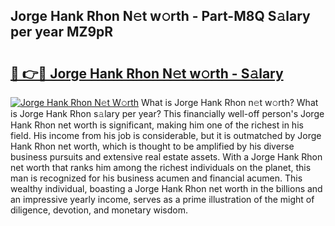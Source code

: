 ## Jorge Hank Rhon N𝚎t w𝚘rth - Part-M8Q S𝚊lary per year MZ9pR

# <h2><a href="http://gc0exa5.nevu.top/?p=Jorge+Hank+Rhon">🔗 👉🔴 Jorge Hank Rhon N𝚎t w𝚘rth - S𝚊lary</a></h2>

[![Jorge Hank Rhon N𝚎t W𝚘rth](https://i.imgur.com/Oavwk0R.jpeg)](http://gc0exa5.nevu.top/?p=Jorge+Hank+Rhon)
What is Jorge Hank Rhon n𝚎t w𝚘rth? What is Jorge Hank Rhon s𝚊lary per year?
This financially well-off person's Jorge Hank Rhon net worth is significant, making him one of the richest in his field. His income from his job is considerable, but it is outmatched by Jorge Hank Rhon net worth, which is thought to be amplified by his diverse business pursuits and extensive real estate assets. With a Jorge Hank Rhon net worth that ranks him among the richest individuals on the planet, this man is recognized for his business acumen and financial acumen. This wealthy individual, boasting a Jorge Hank Rhon net worth in the billions and an impressive yearly income, serves as a prime illustration of the might of diligence, devotion, and monetary wisdom.
